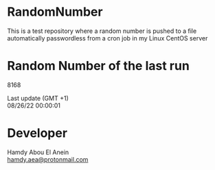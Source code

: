 # RandomNumber    
This is a test repository where a random number is pushed to a file automatically passwordless from a cron job in my Linux CentOS server    
# Random Number of the last run   
8168
      
Last update (GMT +1)    
08/26/22 00:00:01
# Developer    
Hamdy Abou El Anein   
hamdy.aea@protonmail.com
